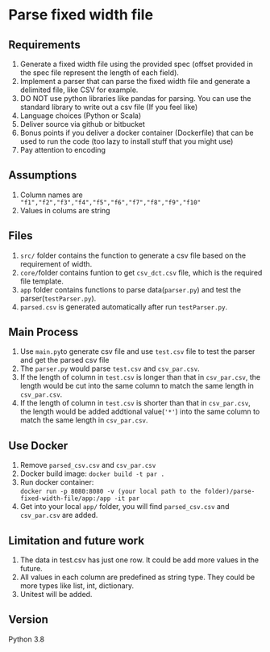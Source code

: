 # Parse fixed width file

## Requirements

1. Generate a fixed width file using the provided spec (offset provided in the spec file represent the length of each field).
2. Implement a parser that can parse the fixed width file and generate a delimited file, like CSV for example.
3. DO NOT use python libraries like pandas for parsing. You can use the standard library to write out a csv file (If you feel like)
4. Language choices (Python or Scala)
5. Deliver source via github or bitbucket
6. Bonus points if you deliver a docker container (Dockerfile) that can be used to run the code (too lazy to install stuff that you might use)
7. Pay attention to encoding

## Assumptions

1. Column names are ` "f1","f2","f3","f4","f5","f6","f7","f8","f9","f10"`
2. Values in colums are string

## Files

1. `src/` folder contains the function to generate a csv file based on the requirement of width.
2. `core/`folder contains funtion to get `csv_dct.csv` file, which is the required file template.
3. `app` folder contains functions to parse data(`parser.py`) and test the parser(`testParser.py`).
4. `parsed.csv` is generated automatically after run `testParser.py`.

## Main Process

1. Use `main.py`to generate csv file and use `test.csv` file to test the parser and get the parsed csv file
2. The `parser.py` would parse `test.csv` and `csv_par.csv`. 
3. If the length of column in `test.csv` is longer than that in `csv_par.csv`, the length would be cut into the same column to match the same length in `csv_par.csv`. 
4. If the length of column in `test.csv` is shorter than that in `csv_par.csv`, the length would be added addtional value(`'*'`) into the same column to match the same length in `csv_par.csv`.

## Use Docker
1. Remove `parsed_csv.csv` and `csv_par.csv`
2. Docker build image: 
  `docker build -t par .`
3. Run docker container:  
  `docker run -p 8080:8080 -v (your local path to the folder)/parse-fixed-width-file/app:/app -it par`
4. Get into your local `app/` folder, you will find `parsed_csv.csv` and `csv_par.csv` are added.

## Limitation and future work

1. The data in test.csv has just one row. It could be add more values in the future.
2. All values in each column are predefined as string type. They could be more types like list, int, dictionary.
3. Unitest will be added.

## Version

Python 3.8

